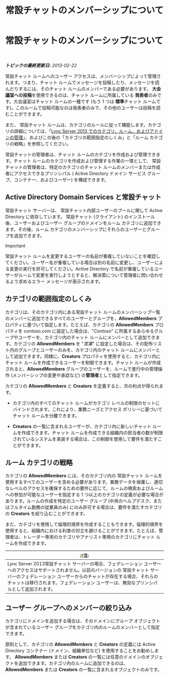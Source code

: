 ﻿---
title: 常設チャットのメンバーシップについて
TOCTitle: 常設チャットのメンバーシップについて
ms:assetid: 900392d6-6e9f-4dae-93d6-39d7474409ef
ms:mtpsurl: https://technet.microsoft.com/ja-jp/library/Gg398730(v=OCS.15)
ms:contentKeyID: 48272866
ms.date: 05/19/2016
mtps_version: v=OCS.15
ms.translationtype: HT
---

# 常設チャットのメンバーシップについて

 

_**トピックの最終更新日:** 2013-02-22_

常設チャット ルームへのユーザー アクセスは、メンバーシップによって管理されます。つまり、チャット ルームでメッセージを投稿したり、メッセージを読んだりするには、そのチャット ルームのメンバーである必要があります。 **大会議室への投稿**を使用できるのは、チャット ルームに所属している **発表者**のみです。大会議室はチャット ルームの一種です (もう 1 つは **標準**チャット ルームです)。このルームで投稿可能なのは発表者のみで、その他のユーザーは投稿を読むことができます。

また、 常設チャット ルームは、カテゴリのルールに従って機能します。カテゴリの詳細については、「[Lync Server 2013 でのカテゴリ、ルーム、およびアドインの管理](lync-server-2013-managing-categories-rooms-and-add-ins.md)」、およびこの後の「カテゴリの範囲指定のしくみ」と「ルーム カテゴリの戦略」を参照してください。

常設チャットの管理者は、チャット ルームのカテゴリを作成および管理できます。チャット ルームのカテゴリを作成および管理する作業の一環として、 常設チャットの管理者は、特定のカテゴリのチャット ルームのメンバーまたは作成者にアクセスできるプリンシパル ( Active Directory ドメイン サービス グループ、コンテナー、およびユーザー) を構成できます。

## Active Directory Domain Services と常設チャット

常設チャット サーバーは、 常設チャット内部ユーザーのプールに関して Active Directory に依存しています。 常設チャット (クライアント) のインストール後、ユーザーおよびユーザー グループのドメインをルーム カテゴリに追加できます。その後、ルーム カテゴリのメンバーシップにそれらのユーザーとグループを追加できます。


> [!IMPORTANT]
> 常設チャット ルームを変更するユーザーの名前が重複していないことを確認してください。ユーザー名が重複している場合は別の名前に変更し、ユーザーによる変更の実行を許可してください。Active Directory で名前が重複しているユーザーがルームで変更を実行しようとすると、解決策について管理者に問い合わせるよう求めるエラー メッセージが表示されます。



## カテゴリの範囲指定のしくみ

カテゴリは、そのカテゴリ内にある常設チャット ルームのメンバーシップ一覧のメンバーに追加できるすべてのユーザーとグループを、**AllowedMembers** プロパティに基づいて指定します。たとえば、カテゴリの **AllowedMembers** プロパティを contoso.com に設定した場合は、"*Contoso*" に所属するあらゆるグループやユーザーを、カテゴリ内のチャット ルームにメンバーとして追加できます。カテゴリの **AllowedMembers** を "*営業*" に設定した場合は、その配布リスト内のグループとユーザーのみを、カテゴリ内のチャット ルームにメンバーとして追加できます。同様に、**Creators** プロパティを使用すると、カテゴリ内にチャット ルームを作成できるユーザーを制御できます。チャット ルームが作成されると、**AllowedMembers** グループのユーザーを、ルームで進行中の管理操作 (メンバーシップの変更や承認など) の**管理者**として指定できます。

カテゴリの **AllowedMembers** と **Creators** を定義すると、次の利点が得られます。

  - カテゴリ内のすべてのチャット ルームがカテゴリ レベルの制限のセットにバインドされます。これにより、業務ニーズとアクセス ポリシーに基づいてチャット ルームを分離できます。

  - **Creators** の一覧に含まれるユーザーが、カテゴリ内に新しいチャット ルームを作成できます。チャット ルームを作成できる組織内の担当者の数が制限されているシステムを実装する場合は、この制御を使用して要件を満たすことができます。

## ルーム カテゴリの戦略

カテゴリの **AllowedMembers** には、そのカテゴリ内の 常設チャット ルームを使用するすべてのユーザーを含める必要があります。業務データを保護し、適切なレベルのアクセスを確保するための要件に応じて、ルームの検索およびルームへの参加が可能なユーザーを指定する 1 つ以上のカテゴリの定義が必要な場合があります。ルームの作成を特定のユーザー グループ (中央のヘルプデスク、またはフルタイム勤務の従業員のみ) にのみ許可する場合は、要件を満たすカテゴリの **Creators** を絞り込むことができます。

また、カテゴリを使用して倫理的境界を作成することもできます。倫理的境界を使用すると、組織内における利害の対立を避けることができます。たとえば、管理者は、トレーダー専用のカテゴリやアナリスト専用のカテゴリにチャット ルームを作成できます。

<table>
<thead>
<tr class="header">
<th><img src="images/Gg412781.note(OCS.15).gif" title="note" alt="note" />注:</th>
</tr>
</thead>
<tbody>
<tr class="odd">
<td>Lync Server 2013常設チャット サーバーの場合、フェデレーション ユーザーへのアクセスはサポートされません。以前のバージョンの 常設チャット サーバーのフェデレーション ユーザーからのチャットが存在する場合、それらのチャットは移行されます。フェデレーション ユーザーは、無効なプリンシパルとして追加されます。</td>
</tr>
</tbody>
</table>


## ユーザー グループへのメンバーの絞り込み

カテゴリにドメインを追加する場合は、そのドメインにグループ オブジェクトが含まれているユーザー グループをカテゴリ内のルームのメンバーとして指定できます。

原則として、カテゴリの **AllowedMembers** と **Creators** の定義には Active Directory コンテナー (ドメイン、組織単位など) を使用することをお勧めします。 **AllowedMembers** または **Creators** の一覧には任意のドメインのオブジェクトを追加できます。カテゴリ内のルームに追加できるのは、 **AllowedMembers** または **Creators** の一覧に含まれるオブジェクトのみです。

